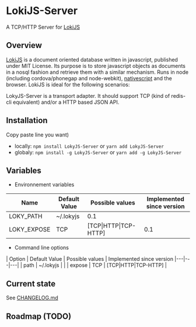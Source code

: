 # LokiJS-Server
A TCP/HTTP Server for [LokiJS](http://lokijs.org/)

## Overview

[LokiJS](http://lokijs.org/) is a document oriented database written in javascript, published under MIT License.
Its purpose is to store javascript objects as documents in a nosql fashion and retrieve them with a similar mechanism.
Runs in node (including cordova/phonegap and node-webkit),  [nativescript](http://www.nativescript.org) and the browser.
LokiJS is ideal for the following scenarios: 

LokyJS-Server is a transport adapter. It should support TCP (kind of redis-cli equivalent) and/or a HTTP based JSON API.  


## Installation 

Copy paste line you want)

* locally: ```npm install LokyJS-Server``` or ```yarn add LokyJS-Server```
* globaly: ```npm install -g LokyJS-Server``` or ```yarn add -g LokyJS-Server```


## Variables

* Environnement variables

| Name   | Default Value  | Possible values | Implemented since version
|---|---|---|---|
| LOKY_PATH  | ~/.lokyjs  | 0.1 | 
| LOKY_EXPOSE  | TCP | [TCP\|HTTP\|TCP-HTTP] | 0.1 |

* Command line options

| Option   | Default Value  | Possible values | Implemented since version
|---|---|---|
| path  | ~/.lokyjs  | |
| expose  | TCP | [TCP\|HTTP\|TCP-HTTP] |


## Current state

See [CHANGELOG.md](/CHANGELOG.md)


## Roadmap (TODO)

